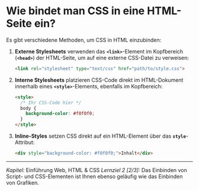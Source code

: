 # Wie bindet man CSS in eine HTML-Seite ein?

Es gibt verschiedene Methoden, um CSS in HTML einzubinden:
  1. **Externe Stylesheets** verwenden das **`<link>`**-Element im Kopfbereich (**`<head>`**) der HTML-Seite, um auf eine externe CSS-Datei zu verweisen:
     ```html
     <link rel="stylesheet" type="text/css" href="path/to/style.css">
     ```
  2. **Interne Stylesheets** platzieren CSS-Code direkt im HTML-Dokument innerhalb eines **`<style>`**-Elements, ebenfalls im Kopfbereich:
     ```html
     <style>
       /* Ihr CSS-Code hier */
       body {
         background-color: #f0f0f0;
       }
     </style>
     ```
  3. **Inline-Styles** setzen CSS direkt auf ein HTML-Element über das **`style`**-Attribut:
     ```html
     <div style="background-color: #f0f0f0;">Inhalt</div>
     ```

---

_Kapitel:_ Einführung Web, HTML & CSS
_Lernziel 2 \[2/3\]:_ Das Einbinden von Script- und CSS-Elementen ist Ihnen ebenso geläufig wie das Einbinden von Grafiken.
